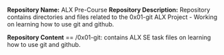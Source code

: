 **Repository Name:** ALX Pre-Course
**Repository Description:** Repository contains directories and files related to the 0x01-git ALX Project - Working on learning how to use git and github.

**Repository Content**
== /0x01-git: contains ALX SE task files on learning how to use git and github.

